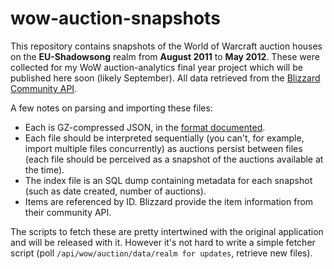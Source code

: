 # wow-auction-snapshots

This repository contains snapshots of the World of Warcraft auction houses on the **EU-Shadowsong** realm from
**August 2011** to **May 2012**. These were collected for my WoW auction-analytics final year project which will be
published here soon (likely September). All data retrieved from the [Blizzard Community API][blizzdocs].

A few notes on parsing and importing these files:

*   Each is GZ-compressed JSON, in the [format documented][blizzdocs].
*   Each file should be interpreted sequentially (you can't, for example, import multiple files concurrently) as
    auctions persist between files (each file should be perceived as a snapshot of the auctions available at the time).
*   The index file is an SQL dump containing metadata for each snapshot (such as date created, number of auctions).
*   Items are referenced by ID. Blizzard provide the item information from their community API.

The scripts to fetch these are pretty intertwined with the original application and will be released with it. However
it's not hard to write a simple fetcher script (poll `/api/wow/auction/data/realm for updates`, retrieve new files).

[blizzdocs]: http://blizzard.github.com/api-wow-docs/